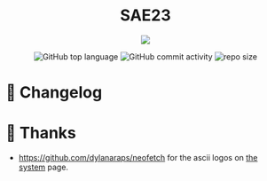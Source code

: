 <div align="center">

# SAE23  

<img src="https://readme-typing-svg.demolab.com?font=Iosevka+Nerd+Font&weight=900&pause=1000&color=6791C9&background=0C0E0F00&center=true&vCenter=true&width=700&lines=Mettre%20en%20place%20une%20solution%20informatique">
 

<br/>  
 
![GitHub top language](https://img.shields.io/github/languages/top/NullBrunk/SAE23?style=for-the-badge)
![GitHub commit activity](https://img.shields.io/github/commit-activity/m/NullBrunk/SAE23?style=for-the-badge)
![repo size](https://img.shields.io/github/repo-size/NullBrunk/SAE23?style=for-the-badge)

</div>



# 📖 Changelog

# 🤝 Thanks
- https://github.com/dylanaraps/neofetch for the ascii logos on <a href="https://github.com/NullBrunk/PHPMonitor/blob/main/system.php">the system</a> page.
